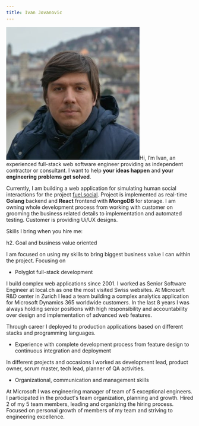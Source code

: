 ```yaml
---
title: Ivan Jovanovic
---
```


<img class="personal-photo" src="./images/ivanjovanovic.png" />Hi, I’m Ivan, an experienced full-stack web software engineer providing as independent contractor or consultant. I want to help **your ideas happen** and **your engineering problems get solved**.

Currently, I am building a web application for simulating human social interactions for the project <a href="http://fuel.social">fuel.social</a>. Project is implemented as real-time **Golang** backend and **React** frontend with **MongoDB** for storage. I am owning whole development process from working with customer on grooming the business related details to implementation and automated testing. Customer is providing Ui/UX designs.

Skills I bring when you hire me:

h2. Goal and business value oriented

I am focused on using my skills to bring biggest business value I can within the project.
Focusing on

* Polyglot full-stack development

I build complex web applications since 2001.
I worked as Senior Software Engineer at local.ch as one the most visited Swiss websites.
At Microsoft R&D center in Zurich I lead a team building a complex analytics application for Microsoft Dynamics 365 worldwide customers.
In the last 8 years I was always holding senior positions with high responsibility and accountability over design and implementation of advanced web features.

Through career I deployed to production applications based on different stacks and programming languages.

* Experience with complete development process from feature design to continuous integration and deployment

In different projects and occasions I worked as development lead, product owner, scrum master, tech lead, planner of QA activities.

* Organizational, communication and management skills

At Microsoft I was engineering manager of team of 5 exceptional engineers.
I participated in the product's team organization, planning and growth.
Hired 2 of my 5 team members, leading and organizing the hiring process.
Focused on personal growth of members of my team and striving to engineering excellence.
